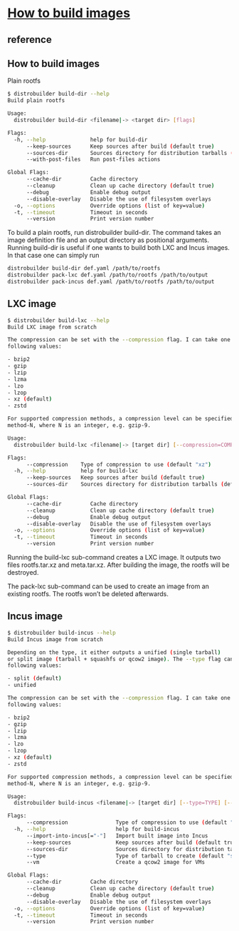 # **[How to build images](https://linuxcontainers.org/distrobuilder/docs/latest/howto/build/)**

## reference

**[](https://frehberg.com/2024/01/lxd-distrobuilder-howto/)**

## How to build images

Plain rootfs

```bash
$ distrobuilder build-dir --help
Build plain rootfs

Usage:
  distrobuilder build-dir <filename|-> <target dir> [flags]

Flags:
  -h, --help              help for build-dir
      --keep-sources      Keep sources after build (default true)
      --sources-dir       Sources directory for distribution tarballs (default "/tmp/distrobuilder")
      --with-post-files   Run post-files actions

Global Flags:
      --cache-dir         Cache directory
      --cleanup           Clean up cache directory (default true)
      --debug             Enable debug output
      --disable-overlay   Disable the use of filesystem overlays
  -o, --options           Override options (list of key=value)
  -t, --timeout           Timeout in seconds
      --version           Print version number
```

To build a plain rootfs, run distrobuilder build-dir. The command takes an image definition file and an output directory as positional arguments. Running build-dir is useful if one wants to build both LXC and Incus images. In that case one can simply run

```bash
distrobuilder build-dir def.yaml /path/to/rootfs
distrobuilder pack-lxc def.yaml /path/to/rootfs /path/to/output
distrobuilder pack-incus def.yaml /path/to/rootfs /path/to/output
```

## LXC image

```bash
$ distrobuilder build-lxc --help
Build LXC image from scratch

The compression can be set with the --compression flag. I can take one of the
following values:

- bzip2
- gzip
- lzip
- lzma
- lzo
- lzop
- xz (default)
- zstd

For supported compression methods, a compression level can be specified with
method-N, where N is an integer, e.g. gzip-9.

Usage:
  distrobuilder build-lxc <filename|-> [target dir] [--compression=COMPRESSION] [flags]

Flags:
      --compression    Type of compression to use (default "xz")
  -h, --help           help for build-lxc
      --keep-sources   Keep sources after build (default true)
      --sources-dir    Sources directory for distribution tarballs (default "/tmp/distrobuilder")

Global Flags:
      --cache-dir         Cache directory
      --cleanup           Clean up cache directory (default true)
      --debug             Enable debug output
      --disable-overlay   Disable the use of filesystem overlays
  -o, --options           Override options (list of key=value)
  -t, --timeout           Timeout in seconds
      --version           Print version number
```

Running the build-lxc sub-command creates a LXC image. It outputs two files rootfs.tar.xz and meta.tar.xz. After building the image, the rootfs will be destroyed.

The pack-lxc sub-command can be used to create an image from an existing rootfs. The rootfs won’t be deleted afterwards.

## Incus image

```bash
$ distrobuilder build-incus --help
Build Incus image from scratch

Depending on the type, it either outputs a unified (single tarball)
or split image (tarball + squashfs or qcow2 image). The --type flag can take one of the
following values:

- split (default)
- unified

The compression can be set with the --compression flag. I can take one of the
following values:

- bzip2
- gzip
- lzip
- lzma
- lzo
- lzop
- xz (default)
- zstd

For supported compression methods, a compression level can be specified with
method-N, where N is an integer, e.g. gzip-9.

Usage:
  distrobuilder build-incus <filename|-> [target dir] [--type=TYPE] [--compression=COMPRESSION] [--import-into-incus] [flags]

Flags:
      --compression               Type of compression to use (default "xz")
  -h, --help                      help for build-incus
      --import-into-incus[="-"]   Import built image into Incus
      --keep-sources              Keep sources after build (default true)
      --sources-dir               Sources directory for distribution tarballs (default "/tmp/distrobuilder")
      --type                      Type of tarball to create (default "split")
      --vm                        Create a qcow2 image for VMs

Global Flags:
      --cache-dir         Cache directory
      --cleanup           Clean up cache directory (default true)
      --debug             Enable debug output
      --disable-overlay   Disable the use of filesystem overlays
  -o, --options           Override options (list of key=value)
  -t, --timeout           Timeout in seconds
      --version           Print version number
```
